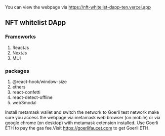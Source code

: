You can view the webpage via https://nft-whitelist-dapp-ten.vercel.app

<h2>NFT whitelist DApp</h2>
<h3>Frameworks</h3>

1. ReactJs
2. NextJs
3. MUI
<h3>packages</h3>

1. @react-hook/window-size
2. ethers
3. react-confetti
4. react-detect-offline
5. web3modal

Install metamask wallet and switch the network to Goerli test network make sure you access the webpage via metamask web browser (on mobile) or via google chrome (on desktop) with metamask extension installed.
Use Goerli ETH to pay the gas fee.Visit https://goerlifaucet.com to get
Goerli ETH.